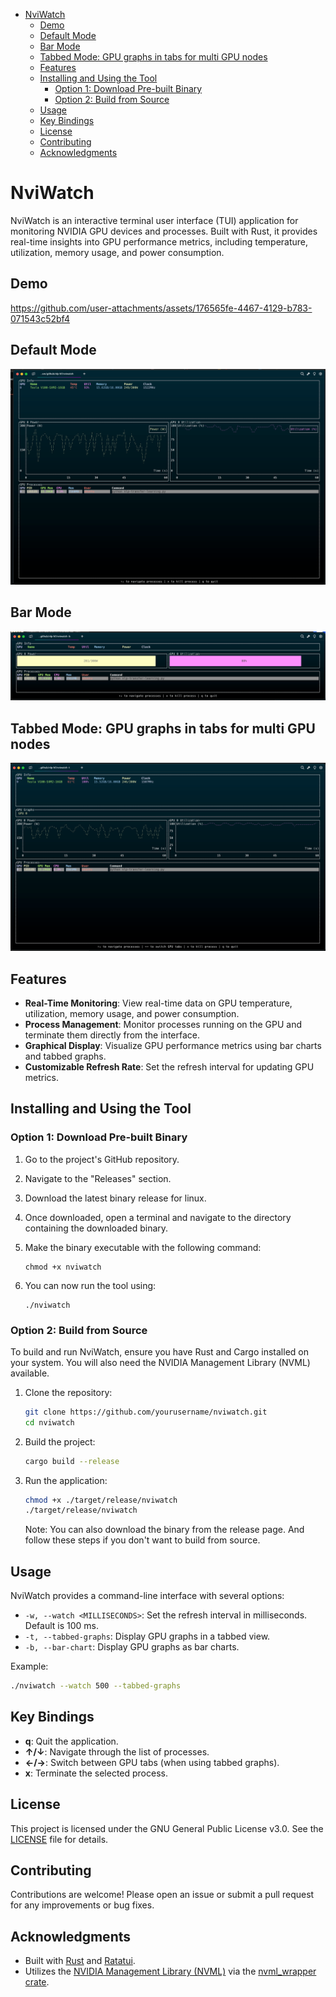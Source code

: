 - [NviWatch](#nviwatch)
  - [Demo](#demo)
  - [Default Mode](#default-mode)
  - [Bar Mode](#bar-mode)
  - [Tabbed Mode: GPU graphs in tabs for multi GPU nodes](#tabbed-mode-gpu-graphs-in-tabs-for-multi-gpu-nodes)
  - [Features](#features)
  - [Installing and Using the Tool](#installing-and-using-the-tool)
    - [Option 1: Download Pre-built Binary](#option-1-download-pre-built-binary)
    - [Option 2: Build from Source](#option-2-build-from-source)
  - [Usage](#usage)
  - [Key Bindings](#key-bindings)
  - [License](#license)
  - [Contributing](#contributing)
  - [Acknowledgments](#acknowledgments)


# NviWatch

NviWatch is an interactive terminal user interface (TUI) application for monitoring NVIDIA GPU devices and processes. Built with Rust, it provides real-time insights into GPU performance metrics, including temperature, utilization, memory usage, and power consumption.

## Demo

https://github.com/user-attachments/assets/176565fe-4467-4129-b783-071543c52bf4

## Default Mode 
![](assets/default_mode.png)

## Bar Mode
![](assets/bar_mode.png)

## Tabbed Mode: GPU graphs in tabs for multi GPU nodes
![](assets/tabbed_mode.png)

## Features

- **Real-Time Monitoring**: View real-time data on GPU temperature, utilization, memory usage, and power consumption.
- **Process Management**: Monitor processes running on the GPU and terminate them directly from the interface.
- **Graphical Display**: Visualize GPU performance metrics using bar charts and tabbed graphs.
- **Customizable Refresh Rate**: Set the refresh interval for updating GPU metrics.

## Installing and Using the Tool

### Option 1: Download Pre-built Binary

1. Go to the project's GitHub repository.
2. Navigate to the "Releases" section.
3. Download the latest binary release for linux.
4. Once downloaded, open a terminal and navigate to the directory containing the downloaded binary.
5. Make the binary executable with the following command:
   ```
   chmod +x nviwatch
   ```

6. You can now run the tool using:

   ```
   ./nviwatch
   ```

### Option 2: Build from Source

To build and run NviWatch, ensure you have Rust and Cargo installed on your system. You will also need the NVIDIA Management Library (NVML) available.

1. Clone the repository:
   ```bash
   git clone https://github.com/yourusername/nviwatch.git
   cd nviwatch
   ```

2. Build the project:
   ```bash
   cargo build --release
   ```

3. Run the application:
   ```bash
   chmod +x ./target/release/nviwatch
   ./target/release/nviwatch
   ```
   Note: You can also download the binary from the release page. And follow these steps if you don't want to build from source.

## Usage

NviWatch provides a command-line interface with several options:

- `-w, --watch <MILLISECONDS>`: Set the refresh interval in milliseconds. Default is 100 ms.
- `-t, --tabbed-graphs`: Display GPU graphs in a tabbed view.
- `-b, --bar-chart`: Display GPU graphs as bar charts.

Example:
```bash
./nviwatch --watch 500 --tabbed-graphs
```

## Key Bindings

- **q**: Quit the application.
- **↑/↓**: Navigate through the list of processes.
- **←/→**: Switch between GPU tabs (when using tabbed graphs).
- **x**: Terminate the selected process.

## License

This project is licensed under the GNU General Public License v3.0. See the [LICENSE](LICENSE) file for details.

## Contributing

Contributions are welcome! Please open an issue or submit a pull request for any improvements or bug fixes.

## Acknowledgments

- Built with [Rust](https://www.rust-lang.org/) and [Ratatui](https://github.com/ratatui/ratatui).
- Utilizes the [NVIDIA Management Library (NVML)](https://developer.nvidia.com/nvidia-management-library-nvml) via the [nvml_wrapper crate](https://docs.rs/nvml-wrapper/latest/nvml_wrapper/).

